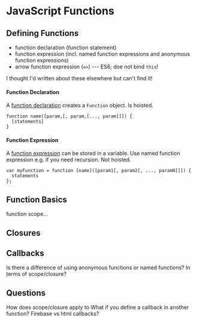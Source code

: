 # JavaScript Functions

## Defining Functions

* function declaration (function statement)
* function expression (incl. named function expressions and anonymous function expressions)
* arrow function expression (`=>`) --- ES6; doe not bind `this`!

I thought I'd written about these elsewhere but can't find it!


#### Function Declaration

A [function declaration](https://developer.mozilla.org/en-US/docs/Web/JavaScript/Reference/Statements/function) creates a `Function` object. Is hoisted.

    function name([param,[, param,[..., param]]]) {
      [statements]
    }



#### Function Expression

A [function expression](https://developer.mozilla.org/en-US/docs/Web/JavaScript/Reference/Operators/function) can be stored in a variable. Use named function expression e.g. if you need recursion. Not hoisted.

    var myFunction = function [name]([param1[, param2[, ..., paramN]]]) {
      statements
    };


## Function Basics

function scope...

## Closures

## Callbacks

Is there a difference of using anonymous functions or named functions? In terms of scope/closure?

## Questions

How does scope/closure apply to 
What if you define a callback in another function? Firebase vs html callbacks?
